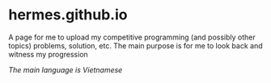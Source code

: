# hermes.github.io
A page for me to upload my competitive programming (and possibly other topics) problems, solution, etc. The main purpose is for me to look back and witness my progression

*The main language is Vietnamese*
